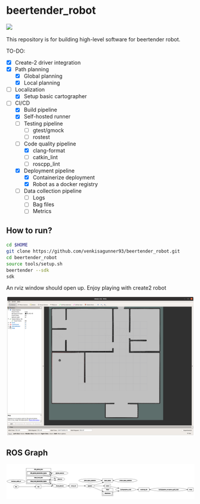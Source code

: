# beertender_robot 

[![](https://github.com/venkisagunner93/beertender_robot/workflows/CI/badge.svg)](https://github.com/venkisagunner93/beertender_robot/actions)

This repository is for building high-level software for beertender robot.

TO-DO:

- [x] Create-2 driver integration
- [x] Path planning
    - [x] Global planning
    - [x] Local planning
- [ ] Localization
    - [x] Setup basic cartographer
- [ ] CI/CD
    - [x] Build pipeline
    - [x] Self-hosted runner
    - [ ] Testing pipeline
        - [ ] gtest/gmock
        - [ ] rostest 
    - [ ] Code quality pipeline
        - [x] clang-format
        - [ ] catkin_lint
        - [ ] roscpp_lint
    - [x] Deployment pipeline
        - [x] Containerize deployment
        - [x] Robot as a docker registry 
    - [ ] Data collection pipeline
        - [ ] Logs
        - [ ] Bag files
        - [ ] Metrics

## How to run?

```sh
cd $HOME
git clone https://github.com/venkisagunner93/beertender_robot.git
cd beertender_robot
source tools/setup.sh
beertender --sdk
sdk
```

An rviz window should open up. Enjoy playing with create2 robot

![rviz](.images/rviz.png)

## ROS Graph

![ros_graph](.images/ros_graph.png)